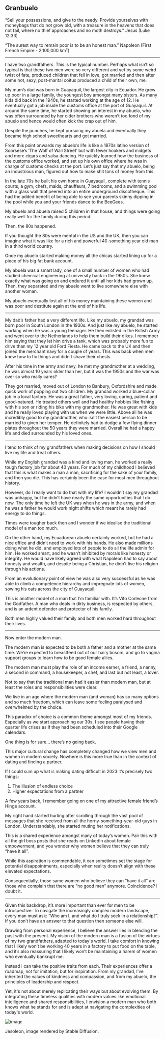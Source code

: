## Granbuelo

“Sell your possessions, and give to the needy. Provide yourselves with moneybags that do not grow old, with a treasure in the heavens that does not fail, where no thief approaches and no moth destroys.” Jesus (Luke 12:33)

“The surest way to remain poor is to be an honest man.” Napoleon (First French Empire - 2,100,000 km²)

---

I have two grandfathers. This is the typical number. Perhaps what isn’t so typical is that these two men were so very different and yet by some weird twist of fate, produced children that fell in love, got married and then after some hot, sexy, post-marital coitus produced a child of their own, me.

My mum’s dad was born in Guayaquil, the largest city in Ecuador. He grew up poor in a large family, the youngest boy amongst many sisters. As many kids did back in the 1940s, he started working at the age of 12. He eventually got a job inside the customs office at the port of Guayaquil. At around the same time, he started showing an interest in my abuela, who was often surrounded by her older brothers who weren’t too fond of my abuelo and hence would often kick the crap out of him.

Despite the punches, he kept pursuing my abuela and eventually they became high school sweethearts and got married.

From this point onwards my abuelo’s life is like a 1970s latino version of Scorsese’s ‘The Wolf of Wall Street’ but with fewer hookers and midgets and more cigars and salsa dancing. He quickly learned how the business of the customs office worked, and set up his own office where he was in charge of customs checks at the port. Let’s just say that my abuelo, being an industrious man, figured out how to make shit tons of money from this.

In the late 70s he built his own home in Guayaquil, complete with tennis courts, a gym, chefs, maids, chauffeurs, 7 bedrooms, and a swimming pool with a glass wall that peered into an entire underground discotheque. This had the added benefit of being able to see your parents skinny dipping in the pool while you and your friends dance to the BeeGees.

My abuelo and abuela raised 5 children in that house, and things were going really well for the family during this period.

Then, the 80s happened.

If you thought the 80s were mental in the US and the UK, then you can imagine what it was like for a rich and powerful 40-something year old man in a third world country.

Once my abuelo started making money all the chicas started lining up for a piece of his big fat bank account.

My abuela was a smart lady, one of a small number of women who had studied chemical engineering at university back in the 1950s. She knew exactly what was going on and endured it until all her kids had grown up. Then, they separated and my abuelo went to live somewhere else with another woman.

My abuelo eventually lost all of his money maintaining these women and was poor and destitute again at the end of his life.

---

My dad’s father had a very different life. Like my abuelo, my grandad was born poor in South London in the 1930s. And just like my abuelo, he started working when he was a young teenager. He then enlisted in the British Army and went over to the Netherlands to help them build their dikes. I remember him saying that they let him drive a tank, which was probably more fun to drive than my 12 year old Ford Fiesta. He came back to the UK and then joined the merchant navy for a couple of years. This was back when men knew how to fix things and didn’t shave their chests.

After his time in the army and navy, he met my grandmother at a wedding, he was almost 10 years older than her, but it was the 1950s and the war was over so who really cares?

They got married, moved out of London to Banbury, Oxfordshire and made quick work of popping out two children. My grandad worked a blue-collar job in a local factory. He was a great father, very loving, caring, patient and good-natured. He treated others well and had healthy hobbies like fishing with his son or riding his bike with my grandmother. He was great with kids and he really loved playing with us when we were little. Above all he was incredibly good to my grandmother, who isn’t the easiest person to be married to given her temper. He definitely had to dodge a few flying dinner plates throughout the 50 years they were married. Overall he had a happy life and died surrounded by his loved ones.

---

I tend to think of my grandfathers when making decisions on how I should live my life and treat others.

While my English grandad was a kind and loving man, he worked a really tough factory job for about 40 years. For much of my childhood I believed that this is what makes a man a man, sacrificing for the sake of your family, and then you die. This has certainly been the case for most men throughout history.

However, do I really want to do that with my life? I wouldn’t say my grandad was unhappy, but he didn’t have nearly the same opportunities that I do now. The only time he left the UK was when he was in the army, and when he was a father he would work night shifts which meant he rarely had energy to do things.

Times were tougher back then and I wonder if we idealise the traditional model of a man too much.

On the other hand, my Ecuadorean abuelo certainly worked, but he had a nice office and didn’t need to work with his hands. He also made millions doing what he did, and employed lots of people to do all the life admin for him. He worked smart, and he wasn’t inhibited by morals like honesty or integrity. He would have likely agreed with what Napoleon had to say about honesty and wealth, and despite being a Christian, he didn’t live his religion through his actions.

From an evolutionary point of view he was also very successful as he was able to climb a competence hierarchy and impregnate lots of women, sowing his oats across the city of Guayaquil.

This is another model of a man that I’m familiar with. It’s Vito Corleone from the Godfather. A man who deals in dirty business, is respected by others, and is an ardent defender and protector of his family.

Both men highly valued their family and both men worked hard throughout their lives.

---

Now enter the modern man.

The modern man is expected to be both a father and a mother at the same time. We’re expected to breastfeed out of our hairy bosom, and go to vagina support groups to learn how to be good female allies.

The modern man must play the role of an income earner, a friend, a nanny, a second in command, a housekeeper, a chef, and last but not least, a lover.

Not to say that the traditional man had it easier than modern man, but at least the roles and responsibilities were clear.

We live in an age where the modern man (and woman) has so many options and so much freedom, which can leave some feeling paralysed and overwhelmed by the choice.

This paradox of choice is a common theme amongst most of my friends. Especially as we start approaching our 30s, I see people having their quarter life crises as if they had been scheduled into their Google calendars.

One thing is for sure… there’s no going back.

This major cultural change has completely changed how we view men and women in modern society. Nowhere is this more true than in the context of dating and finding a partner.

If I could sum up what is making dating difficult in 2023 it’s precisely two things:

1. The illusion of endless choice
2. Higher expectations from a partner

A few years back, I remember going on one of my attractive female friend’s Hinge account.

My right hand started hurting after scrolling through the vast pool of messages that she received from all the horny-something-year-old guys in London. Understandably, she started muting her notifications.

This is a shared experience amongst many of today’s women. Pair this with all the girl boss posts that she reads on LinkedIn about female empowerment, and you wonder why women believe that they can truly “have it all”.

While this aspiration is commendable, it can sometimes set the stage for potential disappointments, especially when reality doesn’t align with these elevated expectations.

Consequentially, those same women who believe they can “have it all” are those who complain that there are “no good men” anymore. Coincidence? I doubt it.

---

Given this backdrop, it’s more important than ever for men to be introspective. To navigate the increasingly complex modern landscape, every man must ask: “Who am I, and what do I truly seek in a relationship?”. If you don’t have an answer to that question then someone else will.

Drawing from personal experience, I believe the answer lies in blending the past with the present. My vision of the modern man is a fusion of the virtues of my two grandfathers, adapted to today's world. I take comfort in knowing that I likely won’t be working 40 years in a factory to put food on the table, and it’s also reassuring that I likely won’t be maintaining a harem of women who eventually bankrupt me.

Instead I can take the positive traits from each. Their experiences offer a roadmap, not for imitation, but for inspiration. From my grandad, I've inherited the values of kindness and compassion, and from my abuelo, the principles of leadership and respect.

Yet, it's not about merely replicating their ways but about evolving them. By integrating these timeless qualities with modern values like emotional intelligence and shared responsibilities, I envision a modern man who both knows what he stands for and is adept at navigating the complexities of today's world.

![image](jesoleon.png)

Jesoleon, image rendered by Stable Diffusion.
